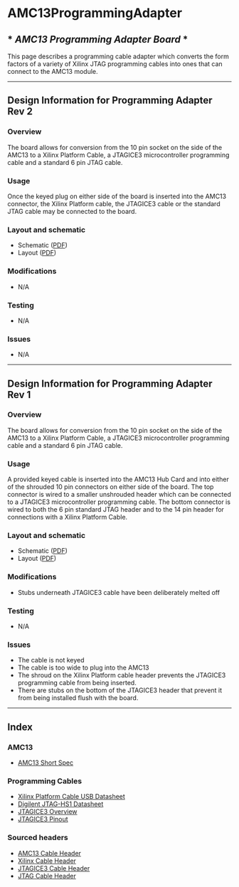 # AMC13ProgrammingAdapter
## * _AMC13 Programming Adapter Board_ *

This page describes a programming cable adapter which converts the form factors of a variety of Xilinx JTAG programming cables into ones that can connect to the AMC13 module.

----

## Design Information for Programming Adapter Rev 2

### Overview
The board allows for conversion from the 10 pin socket on the side of the AMC13 to a Xilinx Platform Cable, a JTAGICE3 microcontroller programming cable and a standard 6 pin JTAG cable.

### Usage
Once the keyed plug on either side of the board is inserted into the AMC13 connector, the Xilinx Platform cable, the JTAGICE3 cable or the standard JTAG cable may be connected to the board.

### Layout and schematic

 * Schematic ([PDF](http://ohm.bu.edu/~tnadov/amca/v2/pdf/amca_sch.pdf))
 * Layout ([PDF](http://ohm.bu.edu/~tnadov/amca/v2/pdf/amca_pcb.pdf))

### Modifications

 * N/A

### Testing

 * N/A

### Issues

 * N/A

----

## Design Information for Programming Adapter Rev 1

### Overview
The board allows for conversion from the 10 pin socket on the side of the AMC13 to a Xilinx Platform Cable, a JTAGICE3 microcontroller programming cable and a standard 6 pin JTAG cable.

### Usage
A provided keyed cable is inserted into the AMC13 Hub Card and into either of the shrouded 10 pin connectors on either side of the board. The top connector is wired to a smaller unshrouded header which can be connected to a JTAGICE3 microcontroller programming cable. The bottom connector is wired to both the 6 pin standard JTAG header and to the 14 pin header for connections with a Xilinx Platform Cable.

### Layout and schematic

 * Schematic ([PDF](http://ohm.bu.edu/~tnadov/amca/pdf/amca_sch.pdf))
 * Layout ([PDF](http://ohm.bu.edu/~tnadov/amca/pdf/amca_pcb.pdf))

### Modifications

 * Stubs underneath JTAGICE3 cable have been deliberately melted off

### Testing

 * N/A

### Issues

 * The cable is not keyed
 * The cable is too wide to plug into the AMC13
 * The shroud on the Xilinx Platform cable header prevents the JTAGICE3 programming cable from being inserted.
 * There are stubs on the bottom of the JTAGICE3 header that prevent it from being installed flush with the board.

----

## Index

### AMC13
 * [AMC13 Short Spec](http://ohm.bu.edu/~hazen/CMS/AMC13/AMC13_Short_Spec_05Oct2012.pdf)

### Programming Cables
 * [Xilinx Platform Cable USB Datasheet](http://www.xilinx.com/support/documentation/data_sheets/ds300.pdf)
 * [Digilent JTAG-HS1 Datasheet](http://www.digilentinc.com/Data/Products/JTAG-HS1/JTAG-HS1_rm.pdf)
 * [JTAGICE3 Overview](http://www.atmel.com/tools/JTAGICE3.aspx?tab=overview)
 * [JTAGICE3 Pinout](http://ohm.bu.edu/~tnadov/amca/v1/data/jtagice3cablepinout.jpg)

### Sourced headers
 * [AMC13 Cable Header](http://ohm.bu.edu/~tnadov/amca/v1/data/2mm_10pin_right_angle.pdf)
 * [Xilinx Cable Header](http://ohm.bu.edu/~tnadov/amca/v1/data/2mm_14pin.pdf)
 * [JTAGICE3 Cable Header](http://ohm.bu.edu/~tnadov/amca/v1/data/50mil_10pin_right_angle.pdf)
 * [JTAG Cable Header](http://ohm.bu.edu/~tnadov/amca/v1/data/100mil_6pin.pdf)
